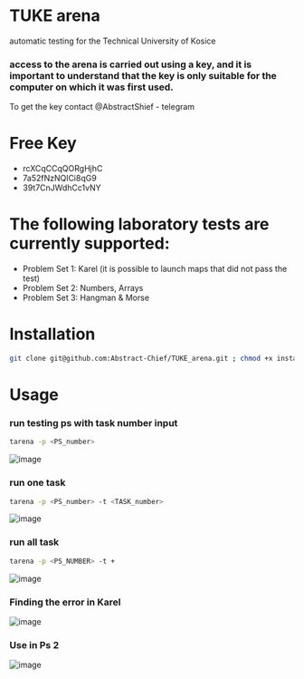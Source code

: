 # TUKE arena
automatic testing for the Technical University of Kosice
### access to the arena is carried out using a key, and it is important to understand that the key is only suitable for the computer on which it was first used.
To get the key contact @AbstractShief - telegram
# Free Key
- rcXCqCCqQORgHjhC
- 7a52fNzNQlCi8qG9
- 39t7CnJWdhCc1vNY
# The following laboratory tests are currently supported:
- Problem Set 1: Karel (it is possible to launch maps that did not pass the test)
- Problem Set 2: Numbers, Arrays
- Problem Set 3: Hangman & Morse
# Installation
```bash
git clone git@github.com:Abstract-Chief/TUKE_arena.git ; chmod +x install.sh ; ./install.sh
```
# Usage
### run testing ps with task number input
```bash
tarena -p <PS_number> 

```
![image](https://github.com/user-attachments/assets/e9ff7104-dd14-4a1d-9128-f7a78c69935f)


### run one task
```bash
tarena -p <PS_number> -t <TASK_number> 
```
![image](https://github.com/user-attachments/assets/06845698-7194-48c1-aa0d-6d6981cd7a65)

### run all task
```bash
tarena -p <PS_NUMBER> -t + 
```
![image](https://github.com/user-attachments/assets/2d846fbc-1f7b-46aa-a804-112f3b925860)


### Finding the error in Karel

![image](https://github.com/user-attachments/assets/03950c3a-318c-4765-ae57-28e921293b95)

### Use in Ps 2

![image](https://github.com/user-attachments/assets/5bd14667-a0c7-473c-9455-47c6bc12cda8)




